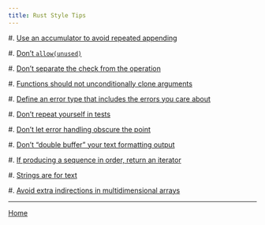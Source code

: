 ```yaml
---
title: Rust Style Tips
---
```


 #. [Use an accumulator to avoid repeated appending](accumulator.html)

 #. [Don’t `allow(unused)`](avoid_allow.html)

 #. [Don’t separate the check from the operation](boolean_blindness.html)

 #. [Functions should not unconditionally clone arguments](construct_and_insert_by_value.html)

 #. [Define an error type that includes the errors you care about](custom_error.html)

 #. [Don’t repeat yourself in tests](dry_tests.html)

 #. [Don’t let error handling obscure the point](error_path.html)

 #. [Don’t “double buffer” your text formatting output](let_buffers_buffer.html)

 #. [If producing a sequence in order, return an iterator](return_iterator.html)

 #. [Strings are for text](strings_are_for_text.html)

 #. [Avoid extra indirections in multidimensional arrays](vec_of_vec.html)

----

[Home](../index.html)
